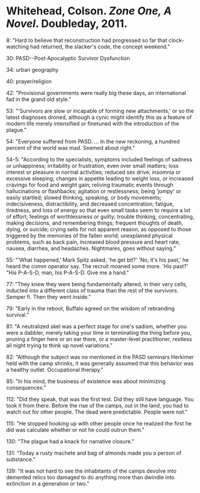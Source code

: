 Whitehead, Colson. *Zone One, A Novel*. Doubleday, 2011.
===

8:  "Hard to believe that reconstruction had progressed so far that clock-watching had returned, the slacker's code, the concept weekend."

30:  PASD--Post-Apocalyptic Survivor Dysfunction

34:  urban geography

40:  prayer/religion

42:  "Provisional governments were really big these days, an international fad in the grand old style."

53:  "'Survivors are slow or incapable of forming new attachments,' or so the latest diagnoses droned, although a cynic might identify this as a feature of modern life merely intensified or finetuned with the introduction of the plague."

54: "Everyone suffered from PASD. ... In the new reckoning, a hundred percent of the world was mad. Seemed about right."

54-5:  "According to the specialists, symptoms included feelings of sadness or unhappiness; irritability or frustration, even over small matters; loss interest or pleasure in normal activities; reduced sex drive; insomnia or excessive sleeping; changes in appetite leading to weight loss, or increased cravings for food and weight gain; reliving traumatic events through hallucinations or flashbacks; agitation or restlessness; being 'jumpy' or easily startled; slowed thinking, speaking, or body movements; indecisiveness, distractibility, and decreased concentration; fatigue, tiredness, and loss of energy so that even small tasks seem to require a lot of effort; feelings of worthlessness or guilty; trouble thinking, concentrating, making decisions, and remembering things; frequent thoughts of death, dying, or suicide; crying sells for not apparent reason, as opposed to those triggered by the memories of the fallen world; unexplained physical problems, such as back pain, increased blood pressure and heart rate, nausea, diarrhea, and headaches. Nightmares, goes without saying."

55:  "'What happened,' Mark Spitz asked, 'he get bit?' 'No, it's his past,' he heard the comm operator say. The recruit moaned some more. 'His past?' "His P-A-S-D, man, his P-A-S-D. Give me a hand."

77:  "They knew they were being fundamentally altered, in their very cells, inducted into a different class of trauma than the rest of the survivors. Semper fi. Then they went inside."

79:  "Early in the reboot, Buffalo agreed on the wisdom of rebranding survival."

81:  "A neutralized skel was a perfect stage for one's sadism, whether you were a dabbler, merely taking your time in terminating the thing before you, pruning a finger here or an ear there, or a master-level practitioner, restless all night trying to think up novel variations."

82:  "Although the subject was no mentioned in the PASD seminars Herkimer held with the camp shrinks, it was generally assumed that this behavior was a healthy outlet. Occupational therapy."

85:  "In his mind, the business of existence was about minimizing consequences."

112:  "Did they speak, that was the first test. Did they still have language. You took it from there. Before the rise of the camps, out in the land, you had to watch out for other people. The dead were predictable. People were not."

115:  "He stopped hooking up with other people once he realized the first he did was calculate whether or not he could outrun them."

130:  "The plague had a knack for narrative closure."

131:  "Today a rusty machete and bag of almonds made you a person of substance."

139:  "It was not hard to see the inhabitants of the camps devolve into demented relics too damaged to do anything more than dwindle into extinction in a generation or two."

